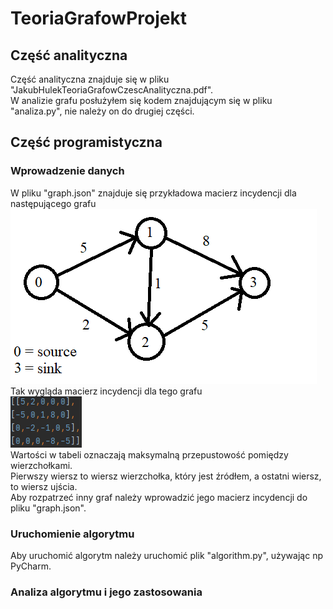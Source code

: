 # TeoriaGrafowProjekt

## Część analityczna
Część analityczna znajduje się w pliku "JakubHulekTeoriaGrafowCzescAnalityczna.pdf".  
W analizie grafu posłużyłem się kodem znajdującym się w pliku "analiza<span>.</span>py", nie należy on do drugiej części.  

## Część programistyczna
### Wprowadzenie danych
W pliku "graph.json" znajduje się przykładowa macierz incydencji dla następującego grafu  
![Przykładowy graf](ExampleGraph.png)  
Tak wygląda macierz incydencji dla tego grafu  
![Przykładowa macierz incydencji](ExampleGraphMatrix.png)  
Wartości w tabeli oznaczają maksymalną przepustowość pomiędzy wierzchołkami.  
Pierwszy wiersz to wiersz wierzchołka, który jest źródłem, a ostatni wiersz, to wiersz ujścia.  
Aby rozpatrzeć inny graf należy wprowadzić jego macierz incydencji do pliku "graph.json".  

### Uruchomienie algorytmu
Aby uruchomić algorytm należy uruchomić plik "algorithm<span>.</span>py", używając np PyCharm.  

### Analiza algorytmu i jego zastosowania
